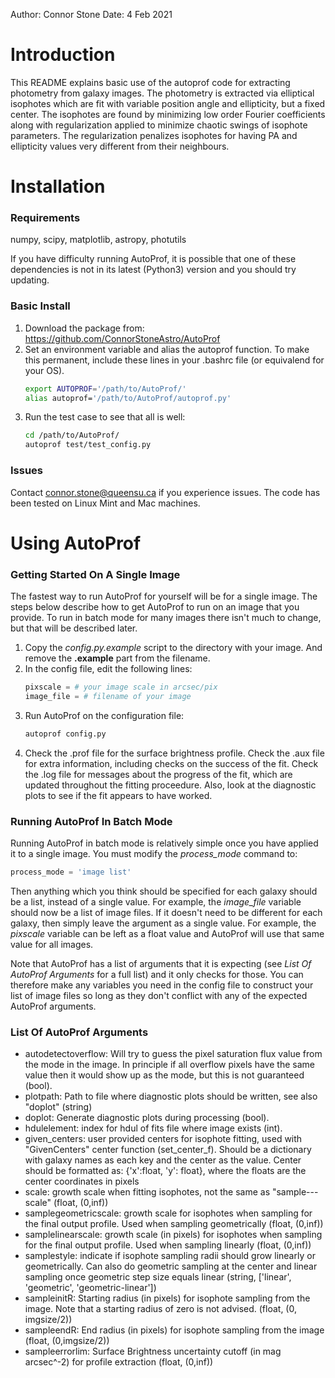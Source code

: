 Author: Connor Stone
Date: 4 Feb 2021

# Introduction

This README explains basic use of the autoprof code for extracting photometry
from galaxy images. The photometry is extracted via elliptical isophotes which
are fit with variable position angle and ellipticity, but a fixed center. The
isophotes are found by minimizing low order Fourier coefficients along
with regularization applied to minimize chaotic swings of isophote parameters.
The regularization penalizes isophotes for having PA and ellipticity values
very different from their neighbours.

# Installation

### Requirements

numpy, scipy, matplotlib, astropy, photutils

If you have difficulty running AutoProf, it is possible that one of these dependencies is not in its latest (Python3) version and you should try updating.

### Basic Install

1. Download the package from: https://github.com/ConnorStoneAstro/AutoProf
1. Set an environment variable and alias the autoprof function. To make this permanent, include these lines in your .bashrc file (or equivalend for your OS). 
    ```bash
    export AUTOPROF='/path/to/AutoProf/'
    alias autoprof='/path/to/AutoProf/autoprof.py'
    ```
1. Run the test case to see that all is well:
    ```bash
    cd /path/to/AutoProf/
    autoprof test/test_config.py
    ```

### Issues

Contact connor.stone@queensu.ca if you experience issues. The code has been
tested on Linux Mint and Mac machines.

# Using AutoProf

### Getting Started On A Single Image

The fastest way to run AutoProf for yourself will be for a single image.
The steps below describe how to get AutoProf to run on an image that you provide.
To run in batch mode for many images there isn't much to change, but that will be described later.

1. Copy the *config.py.example* script to the directory with your image. And remove the **.example** part from the filename.
1. In the config file, edit the following lines:
    ```python
    pixscale = # your image scale in arcsec/pix
    image_file = # filename of your image
    ```
1. Run AutoProf on the configuration file:
    ```bash
    autoprof config.py
    ```
1. Check the .prof file for the surface brightness profile.
Check the .aux file for extra information, including checks on the success of the fit.
Check the .log file for messages about the progress of the fit, which are updated throughout the fitting proceedure.
Also, look at the diagnostic plots to see if the fit appears to have worked.

### Running AutoProf In Batch Mode

Running AutoProf in batch mode is relatively simple once you have applied it to a single image.
You must modify the *process_mode* command to:
```python
process_mode = 'image list'
```
Then anything which you think should be specified for each galaxy should be a list, instead of a single value.
For example, the *image_file* variable should now be a list of image files.
If it doesn't need to be different for each galaxy, then simply leave the argument as a single value.
For example, the *pixscale* variable can be left as a float value and AutoProf will use that same value for all images.

Note that AutoProf has a list of arguments that it is expecting (see *List Of AutoProf Arguments* for a full list) and it only checks for those.
You can therefore make any variables you need in the config file to construct your list of image files so long as they don't conflict with any of the expected AutoProf arguments.


### List Of AutoProf Arguments


- autodetectoverflow: Will try to guess the pixel saturation flux value from the mode
   		       in the image. In principle if all overflow pixels have the same
		       value then it would show up as the mode, but this is not
		       guaranteed (bool).
- plotpath: Path to file where diagnostic plots should be written, see also "doplot" (string)
- doplot: Generate diagnostic plots during processing (bool).
- hdulelement: index for hdul of fits file where image exists (int).
- given_centers: user provided centers for isophote fitting, used with "GivenCenters" center
                  function (set_center_f). Should be a dictionary with galaxy names as each
		  key and the center as the value. Center should be formatted as:
		  {'x':float, 'y': float}, where the floats are the center coordinates in pixels
- scale: growth scale when fitting isophotes, not the same as "sample---scale" (float, (0,inf))
- samplegeometricscale: growth scale for isophotes when sampling for the final output profile.
                         Used when sampling geometrically (float, (0,inf))
- samplelinearscale: growth scale (in pixels) for isophotes when sampling for the final output
                      profile. Used when sampling linearly (float, (0,inf))
- samplestyle: indicate if isophote sampling radii should grow linearly or geometrically. Can
                also do geometric sampling at the center and linear sampling once geometric step
		size equals linear (string, ['linear', 'geometric', 'geometric-linear'])
- sampleinitR: Starting radius (in pixels) for isophote sampling from the image. Note that
   		a starting radius of zero is not advised. (float, (0, imgsize/2))
- sampleendR: End radius (in pixels) for isophote sampling from the image (float, (0,imgsize/2))
- sampleerrorlim: Surface Brightness uncertainty cutoff (in mag arcsec^-2) for profile
                extraction (float, (0,inf))